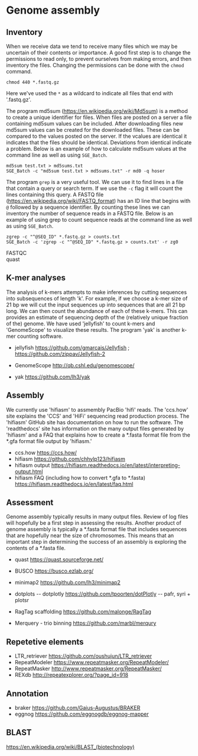 # Genome assembly


## Inventory

When we receive data we tend to receive many files which we may be uncertain of their contents or importance.
A good first step is to change the permissions to read only, to prevent ourselves from making errors, and then inventory the files.
Changing the permissions can be done with the `chmod` command.


```
chmod 440 *.fastq.gz
```

Here we've used the `*` as a wildcard to indicate all files that end with '.fastq.gz'.


The program md5sum (https://en.wikipedia.org/wiki/Md5sum) is a method to create a unique identifier for files.
When files are posted on a server a file containing md5sum values can be included.
After downloading files new md5sum values can be created for the downloaded files.
These can be compared to the values posted on the server.
If the vcalues are identical it indicates that the files should be identical.
Deviations from identical indicate a problem.
Below is an example of how to calculate md5sum values at the command line as well as using `SGE_Batch`.


```
md5sum test.txt > md5sums.txt
SGE_Batch -c "md5sum test.txt > md5sums.txt" -r md0 -q hoser
```


The program `grep` is a very useful tool.
We can use it to find lines in a file that contain a query or search term.
If we use the `-c` flag it will count the lines containing this query.
A FASTQ file (https://en.wikipedia.org/wiki/FASTQ_format) has an ID line that begins with `@` followed by a sequence identifier.
By counting these lines we can inventory the number of sequence reads in a FASTQ file.
Below is an example of using grep to count sequence reads at the command line as well as using `SGE_Batch`.


```
zgrep -c "^@SEQ_ID" *.fastq.gz > counts.txt
SGE_Batch -c 'zgrep -c "^@SEQ_ID" *.fastq.gz > counts.txt' -r zg0
```

FASTQC    
quast    


## K-mer analyses

The analysis of k-mers attempts to make inferences by cutting sequences into subsequences of length 'k'.
For example, if we choose a k-mer size of 21 bp we will cut the input sequences up into sequences that are all 21 bp long.
We can then count the abundance of each of these k-mers.
This can provides an estimate of sequencing depth of the (relatively unique fraction of the) genome.
We have used 'jellyfish' to count k-mers and 'GenomeScope' to visualize these results.
The program 'yak' is another k-mer counting software.


- jellyfish https://github.com/gmarcais/Jellyfish ; https://github.com/zippav/Jellyfish-2
- GenomeScope http://qb.cshl.edu/genomescope/

- yak https://github.com/lh3/yak


## Assembly

We currently use 'hifiasm' to assmembly PacBio 'hifi' reads.
The 'ccs.how' site explains the 'CCS' and 'HiFi' sequencing read production process.
The 'hifiasm' GitHub site has documentation on how to run the software.
The 'readthedocs' site has information on the many output files generated by 'hifiasm' and a FAQ that explains how to create a \*.fasta format file from the \*.gfa format file output by 'hifiasm.'

- ccs.how https://ccs.how/
- hifiasm https://github.com/chhylp123/hifiasm
- hifiasm output https://hifiasm.readthedocs.io/en/latest/interpreting-output.html
- hifiasm FAQ (including how to convert *.gfa to *.fasta) https://hifiasm.readthedocs.io/en/latest/faq.html


## Assessment

Genome assembly typically results in many output files.
Review of log files will hopefully be a first step in assessing the results.
Another product of genome assembly is typically a \*.fasta format file that includes sequences that are hopefully near the size of chromosomes.
This means that an important step in determining the success of an assembly is exploring the contents of a \*.fasta file. 

- quast https://quast.sourceforge.net/
- BUSCO https://busco.ezlab.org/
- minimap2 https://github.com/lh3/minimap2
- dotplots
-- dotplotly https://github.com/tpoorten/dotPlotly
-- pafr, syri + plotsr

- RagTag scaffolding https://github.com/malonge/RagTag
- Merquery - trio binning https://github.com/marbl/merqury


## Repetetive elements

- LTR_retriever https://github.com/oushujun/LTR_retriever
- RepeatModeler https://www.repeatmasker.org/RepeatModeler/
- RepeatMasker http://www.repeatmasker.org/RepeatMasker/
- REXdb http://repeatexplorer.org/?page_id=918


## Annotation

- braker https://github.com/Gaius-Augustus/BRAKER
- eggnog https://github.com/eggnogdb/eggnog-mapper


## BLAST

https://en.wikipedia.org/wiki/BLAST_(biotechnology)



